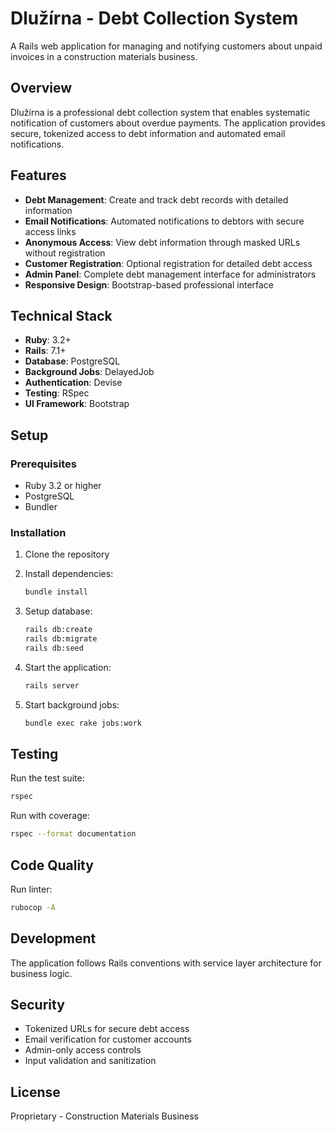 # Dlužírna - Debt Collection System

A Rails web application for managing and notifying customers about unpaid invoices in a construction materials business.

## Overview

Dlužírna is a professional debt collection system that enables systematic notification of customers about overdue payments. The application provides secure, tokenized access to debt information and automated email notifications.

## Features

- **Debt Management**: Create and track debt records with detailed information
- **Email Notifications**: Automated notifications to debtors with secure access links
- **Anonymous Access**: View debt information through masked URLs without registration
- **Customer Registration**: Optional registration for detailed debt access
- **Admin Panel**: Complete debt management interface for administrators
- **Responsive Design**: Bootstrap-based professional interface

## Technical Stack

- **Ruby**: 3.2+
- **Rails**: 7.1+
- **Database**: PostgreSQL
- **Background Jobs**: DelayedJob
- **Authentication**: Devise
- **Testing**: RSpec
- **UI Framework**: Bootstrap

## Setup

### Prerequisites

- Ruby 3.2 or higher
- PostgreSQL
- Bundler

### Installation

1. Clone the repository
2. Install dependencies:
   ```bash
   bundle install
   ```

3. Setup database:
   ```bash
   rails db:create
   rails db:migrate
   rails db:seed
   ```

4. Start the application:
   ```bash
   rails server
   ```

5. Start background jobs:
   ```bash
   bundle exec rake jobs:work
   ```

## Testing

Run the test suite:
```bash
rspec
```

Run with coverage:
```bash
rspec --format documentation
```

## Code Quality

Run linter:
```bash
rubocop -A
```

## Development

The application follows Rails conventions with service layer architecture for business logic.

## Security

- Tokenized URLs for secure debt access
- Email verification for customer accounts  
- Admin-only access controls
- Input validation and sanitization

## License

Proprietary - Construction Materials Business
